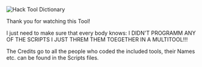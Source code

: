 ![Hack Tool Dictionary](https://github.com/MessH-Tools/htdictionary/main/Images/dictionary-main.png)

Thank you for watching this Tool!

I just need to make sure that every body knows:
I DIDN'T PROGRAMM ANY OF THE SCRIPTS I JUST THREM THEM TOEGETHER IN A MULTITOOL!!!

The Credits go to all the people who coded the included tools, their Names etc. can be found in the Scripts files.

